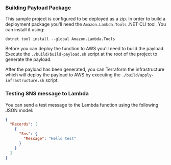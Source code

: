 ### Building Payload Package
This sample project is configured to be deployed as a zip. In order to build a deployment package you'll need the `Amazon.Lambda.Tools` .NET CLI tool. You can install it using:

```
dotnet tool install --global Amazon.Lambda.Tools
```

Before you can deploy the function to AWS you'll need to build the payload. Execute the `./build/build-payload.sh` script at the root of the project to generate the payload.

After the payload has been generated, you can Terraform the infrastructure which will deploy the payload to AWS by executing the `./build/apply-infrastructure.sh` script.

### Testing SNS message to Lambda
You can send a test message to the Lambda function using the following JSON model:

```json
{
  "Records": [
    {
      "Sns": {
        "Message": "Hello test"
      }
    }
  ]
}
```